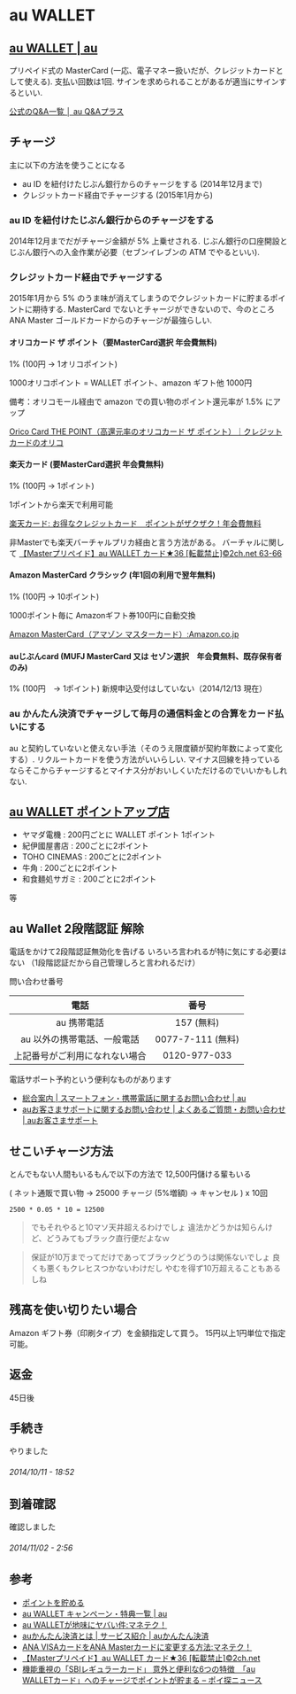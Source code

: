 # au WALLET

## <a href="http://www.au.kddi.com/au-id/au-wallet/">au WALLET | au</a>

プリペイド式の MasterCard (一応、電子マネー扱いだが、クレジットカードとして使える).
支払い回数は1回.
サインを求められることがあるが適当にサインするといい.

[公式のQ&A一覧 │ au Q&Aプラス](http://csqa.kddi.com/posts/index/word/au%20WALLET/stat/1)

## チャージ

主に以下の方法を使うことになる

- au ID を紐付けたじぶん銀行からのチャージをする (2014年12月まで)
- クレジットカード経由でチャージする (2015年1月から)

### au ID を紐付けたじぶん銀行からのチャージをする

2014年12月までだがチャージ金額が 5% 上乗せされる.
じぶん銀行の口座開設とじぶん銀行への入金作業が必要（セブンイレブンの ATM でやるといい).

### クレジットカード経由でチャージする

2015年1月から 5% のうま味が消えてしまうのでクレジットカードに貯まるポイントに期待する.
MasterCard でないとチャージができないので、今のところ ANA Master ゴールドカードからのチャージが最強らしい.

#### オリコカード ザ ポイント（要MasterCard選択 年会費無料)

1% (100円 → 1オリコポイント)

1000オリコポイント = WALLET ポイント、amazon ギフト他 1000円

備考：オリコモール経由で amazon での買い物のポイント還元率が 1.5% にアップ

[Orico Card THE POINT（高還元率のオリコカード ザ ポイント）｜クレジットカードのオリコ](http://www.orico.co.jp/creditcard/thepoint/)

#### 楽天カード (要MasterCard選択 年会費無料)

1% (100円 → 1ポイント)

1ポイントから楽天で利用可能

[楽天カード: お得なクレジットカード　ポイントがザクザク！年会費無料](http://www.rakuten-card.co.jp/)

非Masterでも楽天バーチャルプリカ経由と言う方法がある。
バーチャルに関して
[【Masterプリペイド】au WALLET カード★36 [転載禁止]©2ch.net 63-66](http://wc2014.2ch.net/test/read.cgi/credit/1418265592/63-65)

#### Amazon MasterCard クラシック (年1回の利用で翌年無料)

1% (100円 → 10ポイント)

1000ポイント毎に Amazonギフト券100円に自動交換

[Amazon MasterCard（アマゾン マスターカード）:Amazon.co.jp](http://www.amazon.co.jp/b/ref=nav_foot_pay_jp_cbcc?ie=UTF8&node=3036192051&plattr=JBCBCCFT)

#### auじぶんcard (MUFJ MasterCard 又は セゾン選択　年会費無料、既存保有者のみ)

1% (100円　→ 1ポイント)
新規申込受付はしていない（2014/12/13 現在）

### au かんたん決済でチャージして毎月の通信料金との合算をカード払いにする

au と契約していないと使えない手法（そのうえ限度額が契約年数によって変化する）.
リクルートカードを使う方法がいいらしい.
マイナス回線を持っているならそこからチャージするとマイナス分がおいしくいただけるのでいいかもしれない.

## <a href="http://point.auone.jp/pointup/">au WALLET ポイントアップ店</a>

- ヤマダ電機    : 200円ごとに WALLET ポイント 1ポイント
- 紀伊國屋書店   : 200ごとに2ポイント
- TOHO CINEMAS : 200ごとに2ポイント
- 牛角         : 200ごとに2ポイント
- 和食麺処サガミ : 200ごとに2ポイント

等

## au Wallet 2段階認証 解除

電話をかけて2段階認証無効化を告げる
いろいろ言われるが特に気にする必要はない
（1段階認証だから自己管理しろと言われるだけ）

問い合わせ番号

|電話|番号|
|:-:|:-:|
|au 携帯電話|157 (無料)|
|au 以外の携帯電話、一般電話|0077-7-111 (無料)|
|上記番号がご利用になれない場合|0120-977-033|

電話サポート予約という便利なものがあります

- [総合案内 | スマートフォン・携帯電話に関するお問い合わせ | au](http://www.au.kddi.com/support/inquiry/mobile/general/#info-tel)
- [auお客さまサポートに関するお問い合わせ | よくあるご質問・お問い合わせ | auお客さまサポート](http://cs.kddi.com/support/otoiawase/cs/#tellBox)

## せこいチャージ方法

とんでもない人間もいるもんで以下の方法で 12,500円儲ける輩もいる

( ネット通販で買い物 → 25000 チャージ (5%増額) → キャンセル ) x 10回

```
2500 * 0.05 * 10 = 12500
```

> でもそれやると10マソ天井超えるわけでしょ
> 違法かどうかは知らんけど、どうみてもブラック直行便だよなｗ

> 保証が10万までってだけであってブラックどうのうは関係ないでしょ
> 良くも悪くもクレヒスつかないわけだし
> やむを得ず10万超えることもあるしね

## 残高を使い切りたい場合

Amazon ギフト券（印刷タイプ）を金額指定して買う。
15円以上1円単位で指定可能。

## 返金

45日後

## 手続き

やりました

###### *2014/10/11 - 18:52*

## 到着確認

確認しました

###### *2014/11/02 - 2:56*

## 参考

- [ポイントを貯める](http://point.auone.jp/howtocharge/?aspref=pp212)
- [au WALLET キャンペーン・特典一覧 | au](http://www.au.kddi.com/au-id/au-wallet/pr/campaign/)
- [au WALLETが地味にヤバい件:マネテク！](http://moneytec.livedoor.biz/%E9%9B%BB%E5%AD%90%E3%83%9E%E3%83%8D%E3%83%BC/au-WALLET%E3%81%8C%E5%9C%B0%E5%91%B3%E3%81%AB%E3%83%A4%E3%83%90%E3%81%84%E4%BB%B6.html)
- [auかんたん決済とは | サービス紹介 | auかんたん決済](https://id.auone.jp/payment/pc/guide/)
- [ANA VISAカードをANA Masterカードに変更する方法:マネテク！](http://moneytec.livedoor.biz/%E3%82%AF%E3%83%AC%E3%82%B8%E3%83%83%E3%83%88%E3%82%AB%E3%83%BC%E3%83%89/ANA+VISA%E3%82%AB%E3%83%BC%E3%83%89%E3%82%92ANA+Master%E3%82%AB%E3%83%BC%E3%83%89%E3%81%AB%E5%A4%89%E6%9B%B4%E3%81%99%E3%82%8B%E6%96%B9%E6%B3%95.html)
- [【Masterプリペイド】au WALLET カード★36 [転載禁止]©2ch.net](http://wc2014.2ch.net/test/read.cgi/credit/1418265592/n44-)
- [機能重視の「SBIレギュラーカード」 意外と便利な6つの特徴　「au WALLETカード」へのチャージでポイントが貯まる – ポイ探ニュース](http://www.poitan.jp/archives/8721)
